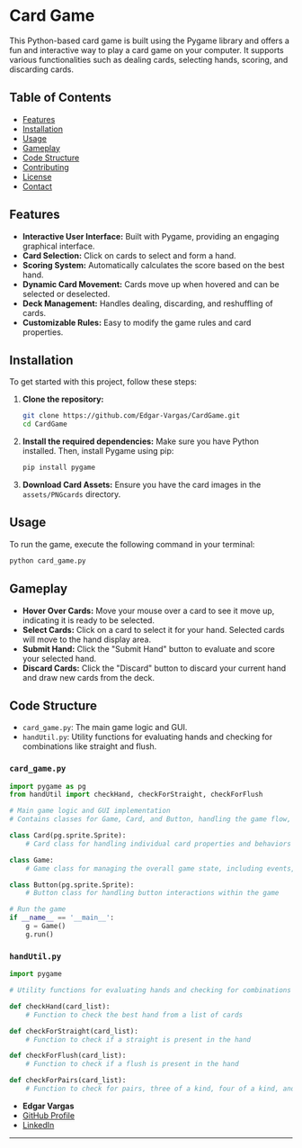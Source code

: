 

# Card Game

This Python-based card game is built using the Pygame library and offers a fun and interactive way to play a card game on your computer. It supports various functionalities such as dealing cards, selecting hands, scoring, and discarding cards.

## Table of Contents
- [Features](#features)
- [Installation](#installation)
- [Usage](#usage)
- [Gameplay](#gameplay)
- [Code Structure](#code-structure)
- [Contributing](#contributing)
- [License](#license)
- [Contact](#contact)

## Features
- **Interactive User Interface:** Built with Pygame, providing an engaging graphical interface.
- **Card Selection:** Click on cards to select and form a hand.
- **Scoring System:** Automatically calculates the score based on the best hand.
- **Dynamic Card Movement:** Cards move up when hovered and can be selected or deselected.
- **Deck Management:** Handles dealing, discarding, and reshuffling of cards.
- **Customizable Rules:** Easy to modify the game rules and card properties.

## Installation
To get started with this project, follow these steps:

1. **Clone the repository:**
   ```sh
   git clone https://github.com/Edgar-Vargas/CardGame.git
   cd CardGame
   ```

2. **Install the required dependencies:**
   Make sure you have Python installed. Then, install Pygame using pip:
   ```sh
   pip install pygame
   ```

3. **Download Card Assets:**
   Ensure you have the card images in the `assets/PNGcards` directory.

## Usage
To run the game, execute the following command in your terminal:
```sh
python card_game.py
```

## Gameplay
- **Hover Over Cards:** Move your mouse over a card to see it move up, indicating it is ready to be selected.
- **Select Cards:** Click on a card to select it for your hand. Selected cards will move to the hand display area.
- **Submit Hand:** Click the "Submit Hand" button to evaluate and score your selected hand.
- **Discard Cards:** Click the "Discard" button to discard your current hand and draw new cards from the deck.

## Code Structure
- `card_game.py`: The main game logic and GUI.
- `handUtil.py`: Utility functions for evaluating hands and checking for combinations like straight and flush.

### `card_game.py`

```python
import pygame as pg
from handUtil import checkHand, checkForStraight, checkForFlush

# Main game logic and GUI implementation
# Contains classes for Game, Card, and Button, handling the game flow, card interactions, and UI elements

class Card(pg.sprite.Sprite):
    # Card class for handling individual card properties and behaviors

class Game:
    # Game class for managing the overall game state, including events, updates, and rendering

class Button(pg.sprite.Sprite):
    # Button class for handling button interactions within the game

# Run the game
if __name__ == '__main__':
    g = Game()
    g.run()
```

### `handUtil.py`

```python
import pygame

# Utility functions for evaluating hands and checking for combinations

def checkHand(card_list):
    # Function to check the best hand from a list of cards

def checkForStraight(card_list):
    # Function to check if a straight is present in the hand

def checkForFlush(card_list):
    # Function to check if a flush is present in the hand

def checkForPairs(card_list):
    # Function to check for pairs, three of a kind, four of a kind, and full house in the hand
```

- **Edgar Vargas**
- [GitHub Profile](https://github.com/Edgar-Vargas)
- [LinkedIn](https://www.linkedin.com/in/edgar-vargas)

---

